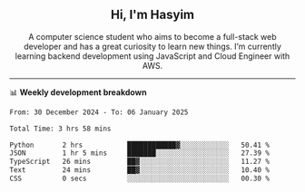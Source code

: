 <h2 align="center">Hi, I'm Hasyim</h2>

<p align="center">A computer science student who aims to become a full-stack web developer and has a great curiosity to learn new things. I’m currently learning backend development using JavaScript and Cloud Engineer with AWS.</p>

---

📊 **Weekly development breakdown**

<!--START_SECTION:waka-->

```txt
From: 30 December 2024 - To: 06 January 2025

Total Time: 3 hrs 58 mins

Python       2 hrs           ████████████▓░░░░░░░░░░░░   50.41 %
JSON         1 hr 5 mins     ███████░░░░░░░░░░░░░░░░░░   27.39 %
TypeScript   26 mins         ██▓░░░░░░░░░░░░░░░░░░░░░░   11.27 %
Text         24 mins         ██▓░░░░░░░░░░░░░░░░░░░░░░   10.40 %
CSS          0 secs          ░░░░░░░░░░░░░░░░░░░░░░░░░   00.30 %
```

<!--END_SECTION:waka-->

<!-- - You can reach me on **hasyim11c@gmail.com** -->
